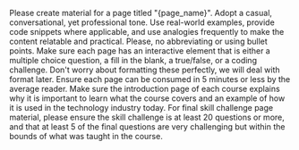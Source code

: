 Please create material for a page titled "{page_name}". Adopt a casual, conversational, yet professional tone. Use real-world examples, provide code snippets where applicable, and use analogies frequently to make the content relatable and practical. Please, no abbreviating or using bullet points. Make sure each page has an interactive element that is either a multiple choice question, a fill in the blank, a true/false, or a coding challenge. Don't worry about formatting these perfectly, we will deal with format later. Ensure each page can be consumed in 5 minutes or less by the average reader. Make sure the introduction page of each course explains why it is important to learn what the course covers and an example of how it is used in the technology industry today. For final skill challenge page material, please ensure the skill challenge is at least 20 questions or more, and that at least 5 of the final questions are very challenging but within the bounds of what was taught in the course.

